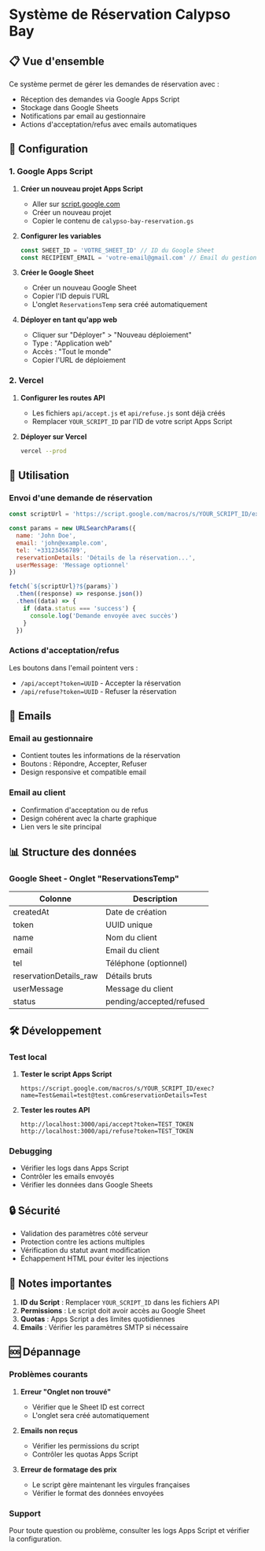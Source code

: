 # Système de Réservation Calypso Bay

## 📋 Vue d'ensemble

Ce système permet de gérer les demandes de réservation avec :

- Réception des demandes via Google Apps Script
- Stockage dans Google Sheets
- Notifications par email au gestionnaire
- Actions d'acceptation/refus avec emails automatiques

## 🚀 Configuration

### 1. Google Apps Script

1. **Créer un nouveau projet Apps Script**

   - Aller sur [script.google.com](https://script.google.com)
   - Créer un nouveau projet
   - Copier le contenu de `calypso-bay-reservation.gs`

2. **Configurer les variables**

   ```javascript
   const SHEET_ID = 'VOTRE_SHEET_ID' // ID du Google Sheet
   const RECIPIENT_EMAIL = 'votre-email@gmail.com' // Email du gestionnaire
   ```

3. **Créer le Google Sheet**

   - Créer un nouveau Google Sheet
   - Copier l'ID depuis l'URL
   - L'onglet `ReservationsTemp` sera créé automatiquement

4. **Déployer en tant qu'app web**
   - Cliquer sur "Déployer" > "Nouveau déploiement"
   - Type : "Application web"
   - Accès : "Tout le monde"
   - Copier l'URL de déploiement

### 2. Vercel

1. **Configurer les routes API**

   - Les fichiers `api/accept.js` et `api/refuse.js` sont déjà créés
   - Remplacer `YOUR_SCRIPT_ID` par l'ID de votre script Apps Script

2. **Déployer sur Vercel**
   ```bash
   vercel --prod
   ```

## 🔧 Utilisation

### Envoi d'une demande de réservation

```javascript
const scriptUrl = 'https://script.google.com/macros/s/YOUR_SCRIPT_ID/exec'

const params = new URLSearchParams({
  name: 'John Doe',
  email: 'john@example.com',
  tel: '+33123456789',
  reservationDetails: 'Détails de la réservation...',
  userMessage: 'Message optionnel'
})

fetch(`${scriptUrl}?${params}`)
  .then((response) => response.json())
  .then((data) => {
    if (data.status === 'success') {
      console.log('Demande envoyée avec succès')
    }
  })
```

### Actions d'acceptation/refus

Les boutons dans l'email pointent vers :

- `/api/accept?token=UUID` - Accepter la réservation
- `/api/refuse?token=UUID` - Refuser la réservation

## 📧 Emails

### Email au gestionnaire

- Contient toutes les informations de la réservation
- Boutons : Répondre, Accepter, Refuser
- Design responsive et compatible email

### Email au client

- Confirmation d'acceptation ou de refus
- Design cohérent avec la charte graphique
- Lien vers le site principal

## 📊 Structure des données

### Google Sheet - Onglet "ReservationsTemp"

| Colonne                | Description              |
| ---------------------- | ------------------------ |
| createdAt              | Date de création         |
| token                  | UUID unique              |
| name                   | Nom du client            |
| email                  | Email du client          |
| tel                    | Téléphone (optionnel)    |
| reservationDetails_raw | Détails bruts            |
| userMessage            | Message du client        |
| status                 | pending/accepted/refused |

## 🛠️ Développement

### Test local

1. **Tester le script Apps Script**

   ```
   https://script.google.com/macros/s/YOUR_SCRIPT_ID/exec?name=Test&email=test@test.com&reservationDetails=Test
   ```

2. **Tester les routes API**
   ```
   http://localhost:3000/api/accept?token=TEST_TOKEN
   http://localhost:3000/api/refuse?token=TEST_TOKEN
   ```

### Debugging

- Vérifier les logs dans Apps Script
- Contrôler les emails envoyés
- Vérifier les données dans Google Sheets

## 🔒 Sécurité

- Validation des paramètres côté serveur
- Protection contre les actions multiples
- Vérification du statut avant modification
- Échappement HTML pour éviter les injections

## 📝 Notes importantes

1. **ID du Script** : Remplacer `YOUR_SCRIPT_ID` dans les fichiers API
2. **Permissions** : Le script doit avoir accès au Google Sheet
3. **Quotas** : Apps Script a des limites quotidiennes
4. **Emails** : Vérifier les paramètres SMTP si nécessaire

## 🆘 Dépannage

### Problèmes courants

1. **Erreur "Onglet non trouvé"**

   - Vérifier que le Sheet ID est correct
   - L'onglet sera créé automatiquement

2. **Emails non reçus**

   - Vérifier les permissions du script
   - Contrôler les quotas Apps Script

3. **Erreur de formatage des prix**
   - Le script gère maintenant les virgules françaises
   - Vérifier le format des données envoyées

### Support

Pour toute question ou problème, consulter les logs Apps Script et vérifier la configuration.
